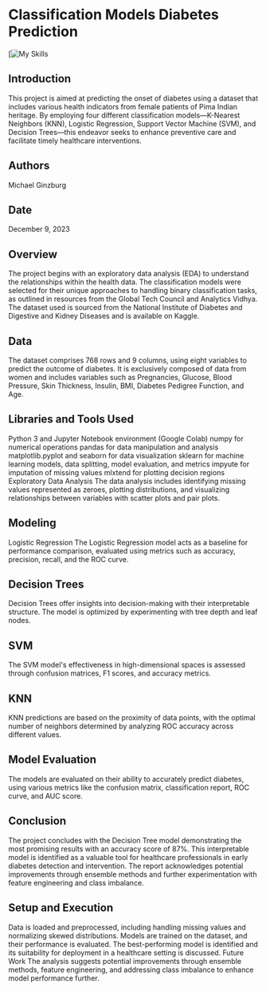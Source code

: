 # Classification Models Diabetes Prediction
[![My Skills](https://skillicons.dev/icons?i=python)

## Introduction
This project is aimed at predicting the onset of diabetes using a dataset that includes various health indicators from female patients of Pima Indian heritage. By employing four different classification models—K-Nearest Neighbors (KNN), Logistic Regression, Support Vector Machine (SVM), and Decision Trees—this endeavor seeks to enhance preventive care and facilitate timely healthcare interventions.

## Authors
Michael Ginzburg

## Date
December 9, 2023

## Overview
The project begins with an exploratory data analysis (EDA) to understand the relationships within the health data. The classification models were selected for their unique approaches to handling binary classification tasks, as outlined in resources from the Global Tech Council and Analytics Vidhya. The dataset used is sourced from the National Institute of Diabetes and Digestive and Kidney Diseases and is available on Kaggle.

## Data
The dataset comprises 768 rows and 9 columns, using eight variables to predict the outcome of diabetes. It is exclusively composed of data from women and includes variables such as Pregnancies, Glucose, Blood Pressure, Skin Thickness, Insulin, BMI, Diabetes Pedigree Function, and Age.

## Libraries and Tools Used
Python 3 and Jupyter Notebook environment (Google Colab)
numpy for numerical operations
pandas for data manipulation and analysis
matplotlib.pyplot and seaborn for data visualization
sklearn for machine learning models, data splitting, model evaluation, and metrics
impyute for imputation of missing values
mlxtend for plotting decision regions
Exploratory Data Analysis
The data analysis includes identifying missing values represented as zeroes, plotting distributions, and visualizing relationships between variables with scatter plots and pair plots.

## Modeling
Logistic Regression
The Logistic Regression model acts as a baseline for performance comparison, evaluated using metrics such as accuracy, precision, recall, and the ROC curve.

## Decision Trees
Decision Trees offer insights into decision-making with their interpretable structure. The model is optimized by experimenting with tree depth and leaf nodes.

## SVM
The SVM model's effectiveness in high-dimensional spaces is assessed through confusion matrices, F1 scores, and accuracy metrics.

## KNN
KNN predictions are based on the proximity of data points, with the optimal number of neighbors determined by analyzing ROC accuracy across different values.

## Model Evaluation
The models are evaluated on their ability to accurately predict diabetes, using various metrics like the confusion matrix, classification report, ROC curve, and AUC score.

## Conclusion
The project concludes with the Decision Tree model demonstrating the most promising results with an accuracy score of 87%. This interpretable model is identified as a valuable tool for healthcare professionals in early diabetes detection and intervention. The report acknowledges potential improvements through ensemble methods and further experimentation with feature engineering and class imbalance.

## Setup and Execution
Data is loaded and preprocessed, including handling missing values and normalizing skewed distributions.
Models are trained on the dataset, and their performance is evaluated.
The best-performing model is identified and its suitability for deployment in a healthcare setting is discussed.
Future Work
The analysis suggests potential improvements through ensemble methods, feature engineering, and addressing class imbalance to enhance model performance further.
